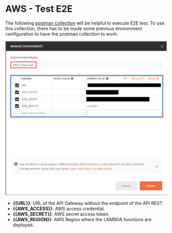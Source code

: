 # AWS - Test E2E

The following [postman collection](https://github.com/Gabriel-Acevedo/tfm-aws/blob/master/documentation/AWS/TFM-AWS-LAMBDAS.postman_collection%20v2.0.0.json) will be helpful to execute E2E test. To use this collection, there has to be made some previous environment configuration to have the postman collection to work:

  ![E2E Configuration](https://github.com/Gabriel-Acevedo/tfm-aws/blob/master/documentation/images/postman/environmentConfig.jpg)


  - **{{URL}}**: URL of the API Gateway without the endpoint of the API REST.
  - **{{AWS_ACCESS}}**: AWS access credential. 
  - **{{AWS_SECRET}}**: AWS secret access token.
  - **{{AWS_REGION}}**: AWS Region where the LAMBDA functions are deployed.
